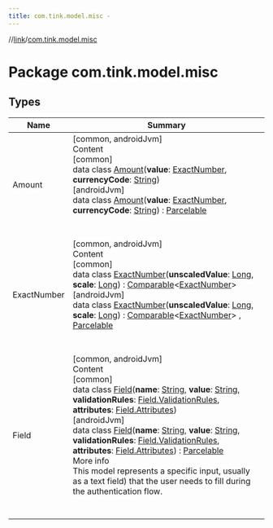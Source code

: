 ```yaml
---
title: com.tink.model.misc -
---
```

//[link](../index.md)/[com.tink.model.misc](index.md)



# Package com.tink.model.misc  


## Types  
  
|  Name|  Summary| 
|---|---|
| <a name="com.tink.model.misc/Amount///PointingToDeclaration/"></a>Amount| <a name="com.tink.model.misc/Amount///PointingToDeclaration/"></a>[common, androidJvm]  <br>Content  <br>[common]  <br>data class [Amount]([common]-amount/index.md)(**value**: [ExactNumber]([common]-exact-number/index.md), **currencyCode**: [String](https://kotlinlang.org/api/latest/jvm/stdlib/kotlin/-string/index.html))  <br>[androidJvm]  <br>data class [Amount]([android-jvm]-amount/index.md)(**value**: [ExactNumber]([android-jvm]-exact-number/index.md), **currencyCode**: [String](https://kotlinlang.org/api/latest/jvm/stdlib/kotlin/-string/index.html)) : [Parcelable](https://developer.android.com/reference/kotlin/android/os/Parcelable.html)  <br><br><br>
| <a name="com.tink.model.misc/ExactNumber///PointingToDeclaration/"></a>ExactNumber| <a name="com.tink.model.misc/ExactNumber///PointingToDeclaration/"></a>[common, androidJvm]  <br>Content  <br>[common]  <br>data class [ExactNumber]([common]-exact-number/index.md)(**unscaledValue**: [Long](https://kotlinlang.org/api/latest/jvm/stdlib/kotlin/-long/index.html), **scale**: [Long](https://kotlinlang.org/api/latest/jvm/stdlib/kotlin/-long/index.html)) : [Comparable](https://kotlinlang.org/api/latest/jvm/stdlib/kotlin/-comparable/index.html)<[ExactNumber]([common]-exact-number/index.md)>   <br>[androidJvm]  <br>data class [ExactNumber]([android-jvm]-exact-number/index.md)(**unscaledValue**: [Long](https://kotlinlang.org/api/latest/jvm/stdlib/kotlin/-long/index.html), **scale**: [Long](https://kotlinlang.org/api/latest/jvm/stdlib/kotlin/-long/index.html)) : [Comparable](https://kotlinlang.org/api/latest/jvm/stdlib/kotlin/-comparable/index.html)<[ExactNumber]([android-jvm]-exact-number/index.md)> , [Parcelable](https://developer.android.com/reference/kotlin/android/os/Parcelable.html)  <br><br><br>
| <a name="com.tink.model.misc/Field///PointingToDeclaration/"></a>Field| <a name="com.tink.model.misc/Field///PointingToDeclaration/"></a>[common, androidJvm]  <br>Content  <br>[common]  <br>data class [Field]([common]-field/index.md)(**name**: [String](https://kotlinlang.org/api/latest/jvm/stdlib/kotlin/-string/index.html), **value**: [String](https://kotlinlang.org/api/latest/jvm/stdlib/kotlin/-string/index.html), **validationRules**: [Field.ValidationRules]([common]-field/-validation-rules/index.md), **attributes**: [Field.Attributes]([common]-field/-attributes/index.md))  <br>[androidJvm]  <br>data class [Field]([android-jvm]-field/index.md)(**name**: [String](https://kotlinlang.org/api/latest/jvm/stdlib/kotlin/-string/index.html), **value**: [String](https://kotlinlang.org/api/latest/jvm/stdlib/kotlin/-string/index.html), **validationRules**: [Field.ValidationRules]([android-jvm]-field/-validation-rules/index.md), **attributes**: [Field.Attributes]([android-jvm]-field/-attributes/index.md)) : [Parcelable](https://developer.android.com/reference/kotlin/android/os/Parcelable.html)  <br>More info  <br>This model represents a specific input, usually as a text field) that the user needs to fill during the authentication flow.  <br><br><br>

